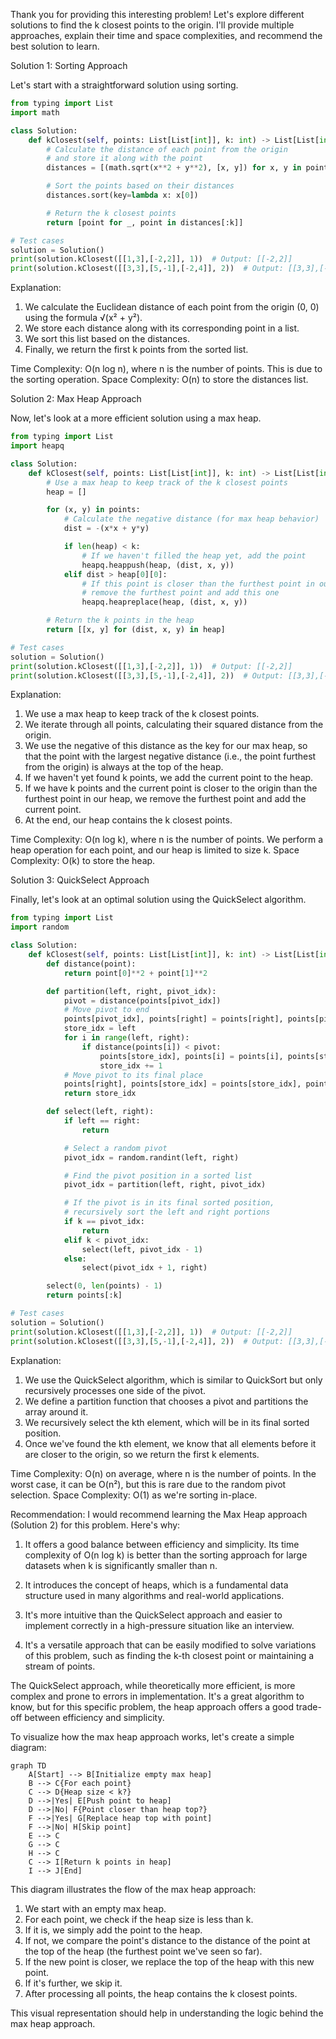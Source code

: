 Thank you for providing this interesting problem! Let's explore different solutions to find the k closest points to the origin. I'll provide multiple approaches, explain their time and space complexities, and recommend the best solution to learn.

Solution 1: Sorting Approach

Let's start with a straightforward solution using sorting.

```python
from typing import List
import math

class Solution:
    def kClosest(self, points: List[List[int]], k: int) -> List[List[int]]:
        # Calculate the distance of each point from the origin
        # and store it along with the point
        distances = [(math.sqrt(x**2 + y**2), [x, y]) for x, y in points]

        # Sort the points based on their distances
        distances.sort(key=lambda x: x[0])

        # Return the k closest points
        return [point for _, point in distances[:k]]

# Test cases
solution = Solution()
print(solution.kClosest([[1,3],[-2,2]], 1))  # Output: [[-2,2]]
print(solution.kClosest([[3,3],[5,-1],[-2,4]], 2))  # Output: [[3,3],[-2,4]] or [[-2,4],[3,3]]

```

Explanation:

1. We calculate the Euclidean distance of each point from the origin (0, 0) using the formula √(x² + y²).
2. We store each distance along with its corresponding point in a list.
3. We sort this list based on the distances.
4. Finally, we return the first k points from the sorted list.

Time Complexity: O(n log n), where n is the number of points. This is due to the sorting operation.
Space Complexity: O(n) to store the distances list.

Solution 2: Max Heap Approach

Now, let's look at a more efficient solution using a max heap.

```python
from typing import List
import heapq

class Solution:
    def kClosest(self, points: List[List[int]], k: int) -> List[List[int]]:
        # Use a max heap to keep track of the k closest points
        heap = []

        for (x, y) in points:
            # Calculate the negative distance (for max heap behavior)
            dist = -(x*x + y*y)

            if len(heap) < k:
                # If we haven't filled the heap yet, add the point
                heapq.heappush(heap, (dist, x, y))
            elif dist > heap[0][0]:
                # If this point is closer than the furthest point in our heap,
                # remove the furthest point and add this one
                heapq.heapreplace(heap, (dist, x, y))

        # Return the k points in the heap
        return [[x, y] for (dist, x, y) in heap]

# Test cases
solution = Solution()
print(solution.kClosest([[1,3],[-2,2]], 1))  # Output: [[-2,2]]
print(solution.kClosest([[3,3],[5,-1],[-2,4]], 2))  # Output: [[3,3],[-2,4]] or [[-2,4],[3,3]]

```

Explanation:

1. We use a max heap to keep track of the k closest points.
2. We iterate through all points, calculating their squared distance from the origin.
3. We use the negative of this distance as the key for our max heap, so that the point with the largest negative distance (i.e., the point furthest from the origin) is always at the top of the heap.
4. If we haven't yet found k points, we add the current point to the heap.
5. If we have k points and the current point is closer to the origin than the furthest point in our heap, we remove the furthest point and add the current point.
6. At the end, our heap contains the k closest points.

Time Complexity: O(n log k), where n is the number of points. We perform a heap operation for each point, and our heap is limited to size k.
Space Complexity: O(k) to store the heap.

Solution 3: QuickSelect Approach

Finally, let's look at an optimal solution using the QuickSelect algorithm.

```python
from typing import List
import random

class Solution:
    def kClosest(self, points: List[List[int]], k: int) -> List[List[int]]:
        def distance(point):
            return point[0]**2 + point[1]**2

        def partition(left, right, pivot_idx):
            pivot = distance(points[pivot_idx])
            # Move pivot to end
            points[pivot_idx], points[right] = points[right], points[pivot_idx]
            store_idx = left
            for i in range(left, right):
                if distance(points[i]) < pivot:
                    points[store_idx], points[i] = points[i], points[store_idx]
                    store_idx += 1
            # Move pivot to its final place
            points[right], points[store_idx] = points[store_idx], points[right]
            return store_idx

        def select(left, right):
            if left == right:
                return

            # Select a random pivot
            pivot_idx = random.randint(left, right)

            # Find the pivot position in a sorted list
            pivot_idx = partition(left, right, pivot_idx)

            # If the pivot is in its final sorted position,
            # recursively sort the left and right portions
            if k == pivot_idx:
                return
            elif k < pivot_idx:
                select(left, pivot_idx - 1)
            else:
                select(pivot_idx + 1, right)

        select(0, len(points) - 1)
        return points[:k]

# Test cases
solution = Solution()
print(solution.kClosest([[1,3],[-2,2]], 1))  # Output: [[-2,2]]
print(solution.kClosest([[3,3],[5,-1],[-2,4]], 2))  # Output: [[3,3],[-2,4]] or [[-2,4],[3,3]]

```

Explanation:

1. We use the QuickSelect algorithm, which is similar to QuickSort but only recursively processes one side of the pivot.
2. We define a partition function that chooses a pivot and partitions the array around it.
3. We recursively select the kth element, which will be in its final sorted position.
4. Once we've found the kth element, we know that all elements before it are closer to the origin, so we return the first k elements.

Time Complexity: O(n) on average, where n is the number of points. In the worst case, it can be O(n²), but this is rare due to the random pivot selection.
Space Complexity: O(1) as we're sorting in-place.

Recommendation:
I would recommend learning the Max Heap approach (Solution 2) for this problem. Here's why:

1. It offers a good balance between efficiency and simplicity. Its time complexity of O(n log k) is better than the sorting approach for large datasets when k is significantly smaller than n.

2. It introduces the concept of heaps, which is a fundamental data structure used in many algorithms and real-world applications.

3. It's more intuitive than the QuickSelect approach and easier to implement correctly in a high-pressure situation like an interview.

4. It's a versatile approach that can be easily modified to solve variations of this problem, such as finding the k-th closest point or maintaining a stream of points.

The QuickSelect approach, while theoretically more efficient, is more complex and prone to errors in implementation. It's a great algorithm to know, but for this specific problem, the heap approach offers a good trade-off between efficiency and simplicity.

To visualize how the max heap approach works, let's create a simple diagram:

```mermaid
graph TD
    A[Start] --> B[Initialize empty max heap]
    B --> C{For each point}
    C --> D{Heap size < k?}
    D -->|Yes| E[Push point to heap]
    D -->|No| F{Point closer than heap top?}
    F -->|Yes| G[Replace heap top with point]
    F -->|No| H[Skip point]
    E --> C
    G --> C
    H --> C
    C --> I[Return k points in heap]
    I --> J[End]

```

This diagram illustrates the flow of the max heap approach:

1. We start with an empty max heap.
2. For each point, we check if the heap size is less than k.
3. If it is, we simply add the point to the heap.
4. If not, we compare the point's distance to the distance of the point at the top of the heap (the furthest point we've seen so far).
5. If the new point is closer, we replace the top of the heap with this new point.
6. If it's further, we skip it.
7. After processing all points, the heap contains the k closest points.

This visual representation should help in understanding the logic behind the max heap approach.
